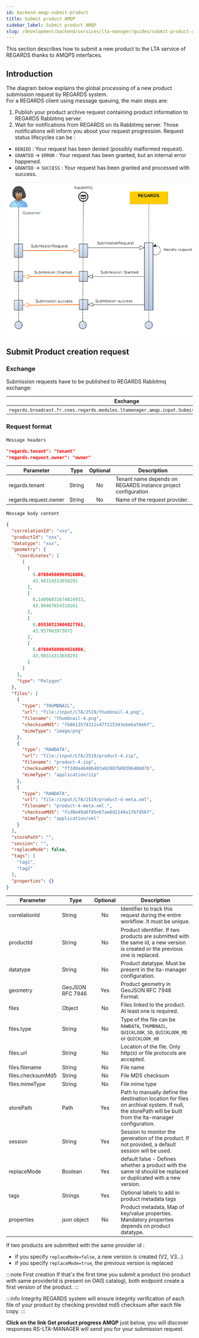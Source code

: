 ```yaml
---
id: backend-amqp-submit-product
title: Submit product AMQP
sidebar_label: Submit product AMQP
slug: /development/backend/services/lta-manager/guides/submit-product-amqp
---
```



This section describes how to submit a new product to the LTA service of REGARDS thanks to AMQPS interfaces.

## Introduction

The diagram below explains the global processing of a new product submission request by REGARDS system.  
For a REGARDS client using message queuing, the main steps are:

1. Publish your product archive request containing product information to REGARDS Rabbitmq server.
1. Wait for notifications from REGARDS on its Rabbitmq server. Those notifications will inform you about your request
   progression. Request status lifecycles can be :

- `DENIED` : Your request has been denied (possibly malformed request).
- `GRANTED` -> `ERROR` : Your request has been granted, but an internal error happened.
- `GRANTED` -> `SUCCESS` : Your request has been granted and processed with success.

![sequence](./archive-request-nominal.png)

## Submit Product creation request

### Exchange

Submission requests have to be published to REGARDS Rabbitmq exchange:

| Exchange                                                                                    | Virtual host                   |
|---------------------------------------------------------------------------------------------|--------------------------------|
| `regards.broadcast.fr.cnes.regards.modules.ltamanager.amqp.input.SubmissionRequestDtoEvent` | `regards.multitenant.manager`	 |

### Request format

`Message headers`

```json
"regards.tenant": "tenant"
"regards.request.owner": "owner"
```

| Parameter             | Type   | Optional | Description                                                   |
|-----------------------|--------|:--------:|---------------------------------------------------------------|
| regards.tenant        | String |    No    | Tenant name depends on REGARDS instance project configuration |
| regards.request.owner | String |    No    | Name of the request provider.                                 |

`Message body content`

```json
{
  "correlationId": "xxx",
  "productId": "xxx",
  "datatype": "xxx",
  "geometry": {
    "coordinates": [
      [
        [
          0.07604560969926086,
          43.98314313658291
        ],
        [
          0.14096031674824933,
          43.99467654310261
        ],
        [
          0.05530723606827761,
          43.957963973072
        ],
        [
          0.07604560969926086,
          43.98314313658291
        ]
      ]
    ],
    "type": "Polygon"
  },
  "files": [
    {
      "type": "THUMBNAIL",
      "url": "file:/input/LTA/2519/thumbnail-4.png",
      "filename": "thumbnail-4.png",
      "checksumMd5": "fb8613574312c47f215343ebebaf8ebf",
      "mimeType": "image/png"
    },
    {
      "type": "RAWDATA",
      "url": "file:/input/LTA/2519/product-4.zip",
      "filename": "product-4.zip",
      "checksumMd5": "ff3d0a4640b403a02007b0039640607b",
      "mimeType": "application/zip"
    },
    {
      "type": "RAWDATA",
      "url": "file:/input/LTA/2519/product-4-meta.xml",
      "filename": "product-4-meta.xml.",
      "checksumMd5": "fcd0e49a6f85e67ae6d2149a1f67d567",
      "mimeType": "application/xml"
    }
  ],
  "storePath": "",
  "session": "",
  "replaceMode": false,
  "tags": [
    "tag1",
    "tag2"
  ],
  "properties": {}
}
```

| Parameter         | Type             | Optional | Description                                                                                                                                             |
|-------------------|------------------|:--------:|---------------------------------------------------------------------------------------------------------------------------------------------------------|
| correlationId     | String           |    No    | Identifier to track this request during the entire workflow. It must be unique.                                                                         |
| productId         | String           |    No    | Product identifier. If two products are submitted with the same id, a new version is created or the previous one is replaced.                           |
| datatype          | String           |    No    | Product datatype. Must be present in the lta-manager configuration.                                                                                     |
| geometry          | GeoJSON RFC 7946 |   Yes    | Product geometry in GeoJSON RFC 7946 Format.                                                                                                            |
| files             | Object           |    No    | Files linked to the product. At least one is required.                                                                                                  |
| files.type        | String           |    No    | Type of the file can be `RAWDATA`, `THUMBNAIL`, `QUICKLOOK_SD`, `QUICKLOOK_MD` or `QUICKLOOK_HD`                                                        |
| files.url         | String           |    No    | Location of the file. Only http(s) or file protocols are accepted.                                                                                      |
| files.filename    | String           |    No    | File name                                                                                                                                               |
| files.checksumMd5 | String           |    No    | File MD5 checksum                                                                                                                                       |
| files.mimeType    | String           |    No    | File mime type                                                                                                                                          |
| storePath         | Path             |   Yes    | Path to manually define the destination location for files on archival system. If null, the storePath will be built from the lta-manager configuration. |
| session           | String           |   Yes    | Session to monitor the generation of the product. If not provided, a default session will be used.                                                      |
| replaceMode       | Boolean          |   Yes    | default false - Defines whether a product with the same id should be replaced or duplicated with a new version.                                         |
| tags              | Strings          |   Yes    | Optional labels to add in product metadata tags                                                                                                         |
| properties        | json object      |    No    | Product metadata, Map of key/value properties. Mandatory properties depends on product datatype.                                                        |

If two products are submitted with the same provider id :

* if you specify `replaceMode=false`, a new version is created (V2, V3...)
* if you specify `replaceMode=true`, the previous version is replaced

:::note First creation
If that's the first time you submit a product (no product with same providerId is present on OAIS catalog), both
endpoint create a first version of the product.
:::

:::info Integrity
REGARDS system will ensure integrity verification of each file of your product by checking provided md5 checksum after
each file copy.
:::

**Click on the link Get product progress AMQP** just below, you will discover responses RS-LTA-MANAGER will send you for
your submission request.
